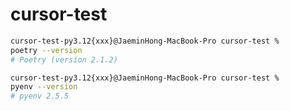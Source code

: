 # cursor-test

```bash
cursor-test-py3.12{xxx}@JaeminHong-MacBook-Pro cursor-test % 
poetry --version
# Poetry (version 2.1.2)
```

```bash
cursor-test-py3.12{xxx}@JaeminHong-MacBook-Pro cursor-test % 
pyenv --version
# pyenv 2.5.5
```